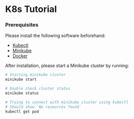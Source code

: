 # K8s Tutorial

### Prerequisites
Please install the following software beforehand:
- [Kubectl](https://kubernetes.io/docs/tasks/tools/install-kubectl/)
- [Minikube](https://kubernetes.io/docs/tasks/tools/install-minikube/)
- [Docker](https://www.docker.com/)

After installation, please start a Minikube cluster by running:

```sh
# Starting minikube cluster
minikube start

# Double check cluster status
minikube status

# Trying to connect with minikube cluster using kubectl
# Should show `No resources found`
kubectl get pod
```
